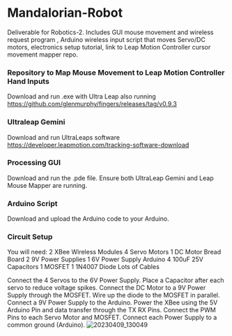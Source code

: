 # Mandalorian-Robot
Deliverable for Robotics-2. Includes GUI mouse movement and wireless request program , Arduino wireless input script that moves Servo/DC motors, electronics setup tutorial, link to Leap Motion Controller cursor movement mapper repo.

### Repository to Map Mouse Movement to Leap Motion Controller Hand Inputs
Download and run .exe with Ultra Leap also running
https://github.com/glenmurphy/fingers/releases/tag/v0.9.3

### Ultraleap Gemini
Download and run UltraLeaps software
https://developer.leapmotion.com/tracking-software-download

### Processing GUI
Download and run the .pde file. Ensure both UltraLeap Gemini and Leap Mouse Mapper are running.

### Arduino Script
Download and upload the Arduino code to your Arduino.

### Circuit Setup
You will need:
2 XBee Wireless Modules
4 Servo Motors
1 DC Motor
Bread Board
2 9V Power Supplies
1 6V Power Supply
Arduino
4 100uF 25V Capacitors
1 MOSFET
1 1N4007 Diode
Lots of Cables

Connect the 4 Servos to the 6V Power Supply. Place a Capacitor after each servo to reduce voltage spikes. Connect the DC Motor to a 9V Power Supply through the MOSFET. Wire up the diode to the MOSFET in parallel. Connect a 9V Power Supply to the Arduino. Power the XBee using the 5V Arduino Pin and data transfer through the TX RX Pins. Connect the PWM Pins to each Servo Motor and MOSFET. Connect each Power Supply to a common ground (Arduino).
![20230409_130049](https://user-images.githubusercontent.com/75023206/230771348-4cdb6f48-1caf-45d1-a5ac-844c75049fc7.jpg)

